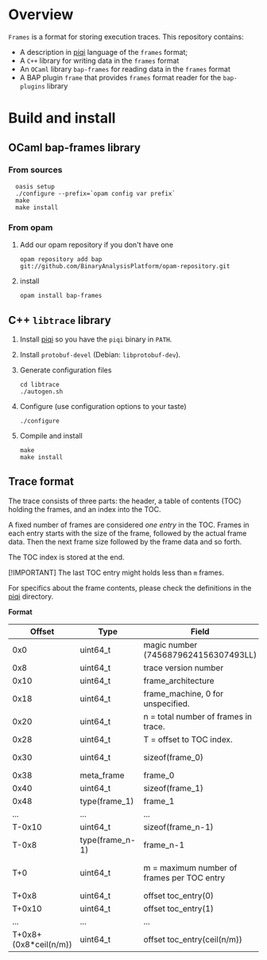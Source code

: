 # Overview
`Frames` is a format for storing execution traces. This repository contains:
- A description in [piqi](http://piqi.org/) language of the `frames` format;
- A `C++` library for writing data in the `frames` format
- An `OCaml` library `bap-frames` for reading data in the `frames` format
- A BAP plugin `frame` that provides `frames` format reader for the `bap-plugins` library

# Build and install

## OCaml bap-frames library
### From sources
```
  oasis setup
  ./configure --prefix=`opam config var prefix`
  make
  make install
```

### From opam

1. Add our opam repository if you don't have one

   ```
   opam repository add bap git://github.com/BinaryAnalysisPlatform/opam-repository.git
   ```
2. install

   ```
   opam install bap-frames
   ```

## C++ `libtrace` library

1. Install [piqi](https://piqi.org/downloads/) so you have the `piqi` binary in `PATH`.

2. Install `protobuf-devel` (Debian: `libprotobuf-dev`).

3. Generate configuration files
   ```
   cd libtrace
   ./autogen.sh
   ```

4. Configure (use configuration options to your taste)
   ```
   ./configure
   ```

5. Compile and install
   ```
   make
   make install
   ```

## Trace format

The trace consists of three parts: the header,
a table of contents (TOC) holding the frames, and an index into the TOC.

A fixed number of frames are considered _one entry_ in the TOC.
Frames in each entry starts with the size of the frame, followed by the actual frame data.
Then the next frame size followed by the frame data and so forth.

The TOC index is stored at the end.

[!IMPORTANT]
The last TOC entry might holds less than `m` frames.

For specifics about the frame contents, please check the definitions in the [piqi](piqi/) directory.

**Format**

| Offset | Type | Field | Note |
|--------|------|-------|------|
|    0x0    | uint64_t | magic number (7456879624156307493LL) | Header begin |
|    0x8    | uint64_t | trace version number | |
|    0x10    | uint64_t | frame_architecture | |
|    0x18    | uint64_t | frame_machine, 0 for unspecified. | |
|    0x20    | uint64_t | n = total number of frames in trace. | |
|    0x28    | uint64_t | T = offset to TOC index. | |
|    0x30    | uint64_t | sizeof(frame_0) | TOC begin  |
|    0x38    | meta_frame   | frame_0 | |
|    0x40    | uint64_t     | sizeof(frame_1) | |
|    0x48    | type(frame_1) | frame_1 | |
|    ...     | ...          | ... | |
|    T-0x10  | uint64_t     | sizeof(frame_n-1) | |
|    T-0x8   | type(frame_n-1) | frame_n-1 | |
|    T+0     | uint64_t     | m = maximum number of frames per TOC entry | TOC index begin |
|    T+0x8   | uint64_t     | offset toc_entry(0) | |
|    T+0x10  | uint64_t     | offset toc_entry(1) | |
|    ...     | ...          | ... | |
|    T+0x8+(0x8*ceil(n/m))   | uint64_t     | offset toc_entry(ceil(n/m)) | |
